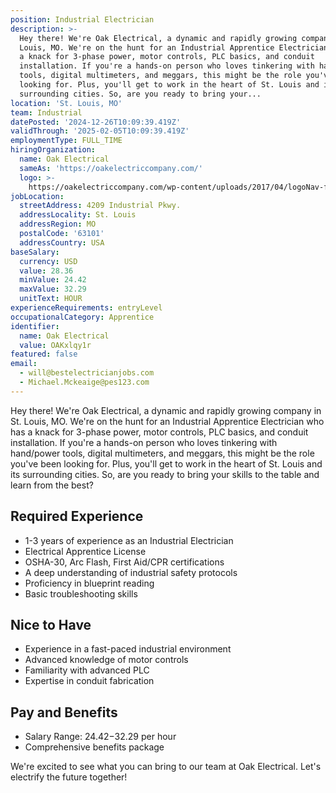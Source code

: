```yaml
---
position: Industrial Electrician
description: >-
  Hey there! We're Oak Electrical, a dynamic and rapidly growing company in St.
  Louis, MO. We're on the hunt for an Industrial Apprentice Electrician who has
  a knack for 3-phase power, motor controls, PLC basics, and conduit
  installation. If you're a hands-on person who loves tinkering with hand/power
  tools, digital multimeters, and meggars, this might be the role you've been
  looking for. Plus, you'll get to work in the heart of St. Louis and its
  surrounding cities. So, are you ready to bring your...
location: 'St. Louis, MO'
team: Industrial
datePosted: '2024-12-26T10:09:39.419Z'
validThrough: '2025-02-05T10:09:39.419Z'
employmentType: FULL_TIME
hiringOrganization:
  name: Oak Electrical
  sameAs: 'https://oakelectriccompany.com/'
  logo: >-
    https://oakelectriccompany.com/wp-content/uploads/2017/04/logoNav-for-web.png
jobLocation:
  streetAddress: 4209 Industrial Pkwy.
  addressLocality: St. Louis
  addressRegion: MO
  postalCode: '63101'
  addressCountry: USA
baseSalary:
  currency: USD
  value: 28.36
  minValue: 24.42
  maxValue: 32.29
  unitText: HOUR
experienceRequirements: entryLevel
occupationalCategory: Apprentice
identifier:
  name: Oak Electrical
  value: OAKxlqy1r
featured: false
email:
  - will@bestelectricianjobs.com
  - Michael.Mckeaige@pes123.com
---
```




Hey there! We're Oak Electrical, a dynamic and rapidly growing company in St. Louis, MO. We're on the hunt for an Industrial Apprentice Electrician who has a knack for 3-phase power, motor controls, PLC basics, and conduit installation. If you're a hands-on person who loves tinkering with hand/power tools, digital multimeters, and meggars, this might be the role you've been looking for. Plus, you'll get to work in the heart of St. Louis and its surrounding cities. So, are you ready to bring your skills to the table and learn from the best?

## Required Experience
- 1-3 years of experience as an Industrial Electrician
- Electrical Apprentice License
- OSHA-30, Arc Flash, First Aid/CPR certifications
- A deep understanding of industrial safety protocols
- Proficiency in blueprint reading
- Basic troubleshooting skills

## Nice to Have
- Experience in a fast-paced industrial environment
- Advanced knowledge of motor controls
- Familiarity with advanced PLC
- Expertise in conduit fabrication

## Pay and Benefits
- Salary Range: $24.42-$32.29 per hour
- Comprehensive benefits package

We're excited to see what you can bring to our team at Oak Electrical. Let's electrify the future together!
